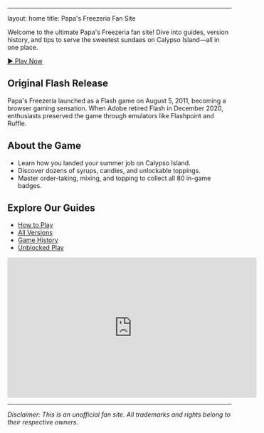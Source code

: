 <!-- index.md -->
---
layout: home
title: Papa's Freezeria Fan Site

Welcome to the ultimate Papa's Freezeria fan site! Dive into guides, version history, and tips to serve the sweetest sundaes on Calypso Island—all in one place.

[▶️ Play Now](https://magbei.com/play-papas-freezeria-game-online/)

## Original Flash Release

Papa's Freezeria launched as a Flash game on August 5, 2011, becoming a browser gaming sensation. When Adobe retired Flash in December 2020, enthusiasts preserved the game through emulators like Flashpoint and Ruffle.

## About the Game

- Learn how you landed your summer job on Calypso Island.
- Discover dozens of syrups, candies, and unlockable toppings.
- Master order-taking, mixing, and topping to collect all 80 in-game badges.

## Explore Our Guides

- [How to Play](./how-to-play-papas-freezeria/)
- [All Versions](./versions/)
- [Game History](./history/)
- [Unblocked Play](./papas-freezeria-unblocked/)

<!-- YouTube Embed -->
<iframe width="560" height="315" src="https://www.youtube.com/embed/7rOO_TJ8olY" title="Papa's Freezeria Gameplay" frameborder="0" allowfullscreen></iframe>

---

_Disclaimer: This is an unofficial fan site. All trademarks and rights belong to their respective owners._
